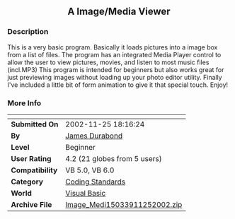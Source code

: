 ﻿<div align="center">

## A Image/Media Viewer


</div>

### Description

This is a very basic program. Basically it loads pictures into a image box from a list of files. The program has an integrated Media Player control to allow the user to view pictures, movies, and listen to most music files (incl.MP3) This program is intended for beginners but also works great for just previewing images without loading up your photo editor utility. Finally I've included a little bit of form animation to give it that special touch. Enjoy!
 
### More Info
 


<span>             |<span>
---                |---
**Submitted On**   |2002-11-25 18:16:24
**By**             |[James Durabond](https://github.com/Planet-Source-Code/PSCIndex/blob/master/ByAuthor/james-durabond.md)
**Level**          |Beginner
**User Rating**    |4.2 (21 globes from 5 users)
**Compatibility**  |VB 5\.0, VB 6\.0
**Category**       |[Coding Standards](https://github.com/Planet-Source-Code/PSCIndex/blob/master/ByCategory/coding-standards__1-43.md)
**World**          |[Visual Basic](https://github.com/Planet-Source-Code/PSCIndex/blob/master/ByWorld/visual-basic.md)
**Archive File**   |[Image\_Medi15033911252002\.zip](https://github.com/Planet-Source-Code/james-durabond-a-image-media-viewer__1-41042/archive/master.zip)








